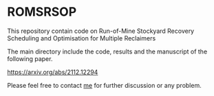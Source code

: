 # ROMSRSOP
This repository contain code on Run-of-Mine Stockyard Recovery Scheduling and Optimisation for Multiple Reclaimers

The main directory include the code, results and the manuscript of the following paper.

https://arxiv.org/abs/2112.12294

Please feel free to contact [me](mailto:hirad.assimi@adelaide.edu.au) for further discussion or any problem.

